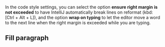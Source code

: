 In the code style settings, you can select the option **ensure right margin is not exceeded** to have IntelliJ automatically break lines on reformat (kbd:[Ctrl + Alt + L]), and the option **wrap on typing** to let the editor move a word to the next line when the right margin is exceeded while you are typing.

## Fill paragraph
